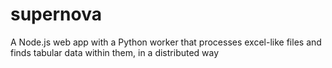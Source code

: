 supernova
=========

A Node.js web app with a Python worker that processes excel-like files and finds tabular data within them, in a 
distributed way
